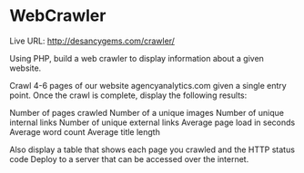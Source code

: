 # WebCrawler

Live URL: http://desancygems.com/crawler/

Using PHP, build a web crawler to display information about a given website.

Crawl 4-6 pages of our website agencyanalytics.com given a single entry point. Once
the crawl is complete, display the following results:

Number of pages crawled
Number of a unique images
Number of unique internal links
Number of unique external links
Average page load in seconds
Average word count
Average title length

Also display a table that shows each page you crawled and the HTTP status code
Deploy to a server that can be accessed over the internet. 
